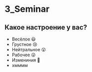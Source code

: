 # 3_Seminar

## Какое настроение у вас?
* Весёлое :smiley:
* Грустное :cry:
* Нейтральное :open_mouth:
* Рабочее :stuck_out_tongue_winking_eye:
* Измениния :star2:
* хмммм